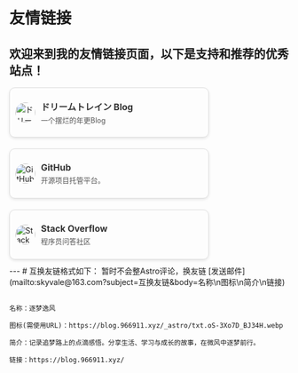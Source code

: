 # 友情链接

欢迎来到我的友情链接页面，以下是支持和推荐的优秀站点！
---
<style>
  .friend-link-card {
    display: flex;
    align-items: center;
    border: 1px solid #ddd;
    border-radius: 10px;
    width: 360px;
    height: 90px;
    padding: 10px;
    box-shadow: 0 2px 5px rgba(0, 0, 0, 0.1);
    overflow: hidden;
    box-sizing: border-box;
    margin-bottom: 10px; /* 减少底部间距 */
  }
  
  .friend-link-avatar {
    margin-right: 10px;
    flex-shrink: 0;
    display: block;
    position: relative;
    z-index: 10;
  }
  
  .friend-link-avatar img {
    width: 36px;
    height: 36px;
    border-radius: 50%;
    display: block;
    cursor: pointer;
    /* 禁止图片被选择和长按 */
    -webkit-user-select: none;
    user-select: none;
    -webkit-touch-callout: none;
    touch-action: manipulation;
    pointer-events: none; /* 关键：禁止图片接收点击事件 */
  }
  
  .friend-link-content {
    flex-grow: 1;
    overflow: hidden;
  }
  
  .friend-link-content a {
    text-decoration: none;
    color: #333;
    display: block;
  }
  
  .friend-link-title {
    margin: 0 0 3px 0;
    font-size: 1rem;
    white-space: nowrap;
    overflow: hidden;
    text-overflow: ellipsis;
  }
  
  .friend-link-desc {
    margin: 0;
    font-size: 0.8rem;
    color: #555;
    white-space: nowrap;
    overflow: hidden;
    text-overflow: ellipsis;
  }
</style>

<div class="friend-links-container" style="display: flex; flex-wrap: wrap; gap: 10px 15px;"> <!-- 减少横向间距 -->

  <!-- 第一个卡片 -->
  <div class="friend-link-card">
    <a href="https://blog.094521.xyz/" target="_blank" rel="noopener noreferrer" class="friend-link-avatar">
      <img src="https://pc.094521.xyz/favicon.jpg" alt="ドリームトレイン Blog 的 Logo">
    </a>
    <div class="friend-link-content">
      <a href="https://blog.094521.xyz/" target="_blank" rel="noopener noreferrer">
        <h3 class="friend-link-title">ドリームトレイン Blog</h3>
      </a>
      <p class="friend-link-desc">一个摆烂的年更Blog</p>
    </div>
  </div>

  <!-- 第二个卡片 -->
  <div class="friend-link-card">
    <a href="https://github.com" target="_blank" rel="noopener noreferrer" class="friend-link-avatar">
      <img src="https://github.githubassets.com/images/modules/logos_page/GitHub-Mark.png" alt="GitHub 的 Logo">
    </a>
    <div class="friend-link-content">
      <a href="https://github.com" target="_blank" rel="noopener noreferrer">
        <h3 class="friend-link-title">GitHub</h3>
      </a>
      <p class="friend-link-desc">开源项目托管平台。</p>
    </div>
  </div>

  <!-- 第三个卡片 -->
  <div class="friend-link-card">
    <a href="https://stackoverflow.com" target="_blank" rel="noopener noreferrer" class="friend-link-avatar">
      <img src="https://cdn.sstatic.net/Sites/stackoverflow/Img/favicon.ico?v=ec617d71519" alt="Stack Overflow 的 Logo">
    </a>
    <div class="friend-link-content">
      <a href="https://stackoverflow.com" target="_blank" rel="noopener noreferrer">
        <h3 class="friend-link-title">Stack Overflow</h3>
      </a>
      <p class="friend-link-desc">程序员问答社区</p>
    </div>
  </div>

</div>
---
# 互换友链格式如下：
暂时不会整Astro评论，换友链
[发送邮件](mailto:skyvale@163.com?subject=互换友链&body=名称\n图标\n简介\n链接)

```

名称：逐梦逸风

图标(需使用URL)：https://blog.966911.xyz/_astro/txt.oS-3Xo7D_BJ34H.webp

简介：记录追梦路上的点滴感悟。分享生活、学习与成长的故事，在微风中逐梦前行。

链接：https://blog.966911.xyz/

```

